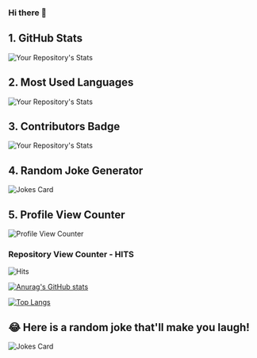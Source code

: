 ### Hi there 👋

<!--
**Ernestocardenas/Ernestocardenas** is a ✨ _special_ ✨ repository because its `README.md` (this file) appears on your GitHub profile.

Here are some ideas to get you started:

- 🔭 I’m currently working on ...
- 🌱 I’m currently learning ...
- 👯 I’m looking to collaborate on ...
- 🤔 I’m looking for help with ...
- 💬 Ask me about ...
- 📫 How to reach me: ...
- 😄 Pronouns: ...
- ⚡ Fun fact: ...
-->

## 1. GitHub Stats

![Your Repository's Stats](https://github-readme-stats.vercel.app/api?username=Tanu-N-Prabhu&show_icons=true)

## 2. Most Used Languages

![Your Repository's Stats](https://github-readme-stats.vercel.app/api/top-langs/?username=Tanu-N-Prabhu&theme=blue-green)

## 3. Contributors Badge

![Your Repository's Stats](https://contrib.rocks/image?repo=Tanu-N-Prabhu/Python)

## 4. Random Joke Generator

![Jokes Card](https://readme-jokes.vercel.app/api)

## 5. Profile View Counter

![Profile View Counter](https://komarev.com/ghpvc/?username=Tanu-N-Prabhu)

### Repository View Counter - HITS

![Hits](https://hitcounter.pythonanywhere.com/count/tag.svg?url=https://github.com/Tanu-N-Prabhu/Python)


[![Anurag's GitHub stats](https://github-readme-stats.vercel.app/api?username=Ernestocardenas&show_icons=true&theme=radical)](https://github.com/Ernestocardenas/github-readme-stats)

[![Top Langs](https://github-readme-stats.vercel.app/api/top-langs/?username=Ernestocardenas&theme=radical)](https://github.com/Ernestocardenas/github-readme-stats)

## 😂 Here is a random joke that'll make you laugh!
![Jokes Card](https://readme-jokes.vercel.app/api)
